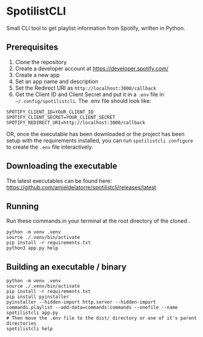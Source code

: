 # SpotilistCLI
Small CLI tool to get playlist information from Spotify, written in Python.

## Prerequisites
1. Clone the repository
2. Create a developer account at https://developer.spotify.com/
3. Create a new app
4. Set an app name and description
5. Set the Redirect URI as `http://localhost:3000/callback`
6. Get the Client ID and Client Secret and put it in a `.env` file in `~/.config/spotilistcli`. The .env file should look like:

```Dotenv
SPOTIFY_CLIENT_ID=YOUR_CLIENT_ID
SPOTIFY_CLIENT_SECRET=YOUR_CLIENT_SECRET
SPOTIFY_REDIRECT_URI=http://localhost:3000/callback
```

OR, once the executable has been downloaded or the project has been setup with the requirements installed, you can run `spotilistcli configure` to create the `.env` file interactively.

## Downloading the executable
The latest executables can be found here: https://github.com/amieldelatorre/spotilistcli/releases/latest

## Running
Run these commands in your terminal at the root directory of the cloned .
```shell
python -m venv .venv
source ./.venv/bin/activate
pip install -r requirements.txt
python3 app.py help
```

## Building an executable / binary
```shell
python -m venv .venv
source ./.venv/bin/activate
pip install -r requirements.txt
pip install pyinstaller
pyinstaller --hidden-import http.server --hidden-import commands.playlist --add-data=commands:commands --onefile --name spotilistcli app.py
# Then move the .env file to the dist/ directory or one of it's parent directories
spotilistcli help
```